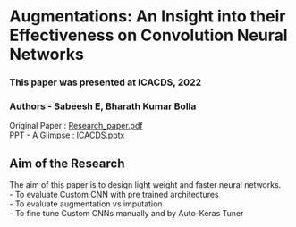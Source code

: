 # Augmentations: An Insight into their Effectiveness on Convolution Neural Networks

### This paper was presented at ICACDS, 2022



### Authors - Sabeesh E, Bharath Kumar Bolla 

Original Paper : [Research_paper.pdf](https://github.com/sabeesh90/Augmentations-An-Insight-into-CNNs_ICACDS_2022/files/8976007/373_Submission_arxiv.pdf) <br>
PPT - A Glimpse : [ICACDS.pptx](https://github.com/sabeesh90/Augmentations-An-Insight-into-CNNs_ICACDS_2022/files/8976009/ICACDS.pptx) <br>


<h2> Aim of the Research </h2>
The aim of this paper is to design light weight and faster neural networks. <br>
  - To evaluate Custom CNN with pre trained architectures <br>
  - To evaluate augmentation vs imputation <br>
  - To fine tune Custom CNNs manually and by Auto-Keras Tuner <br>
